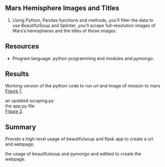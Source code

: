 ## Mars Hemisphere Images and Titles

1. Using Python, Pandas functions and methods, you’ll filter the data to use BeautifulSoup and Splinter, you’ll scrape full-resolution images of Mars’s hemispheres and the titles of those images. <br> 
	  
	
## Resources
- Program language: python programming and modules and pymongo.

## Results 

Working version of the python code to run url and image of mission to mars <br> [Figure 1](https://github.com/davidhyongae2/missiontomars/blob/main/Figure1.png).

an updated scraping.py <br>
the app.py file <br>
[Figure 2](https://github.com/davidhyongae2/missiontomars/blob/main/index.html). <br>

## Summary
Provide a high-level usage of beautifulsoup and flask app to create a url and webpage.<br> 

the usage of beautifulsoup and pymongo and editted to create the webpage.  
